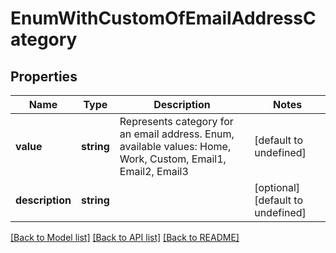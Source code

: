 # EnumWithCustomOfEmailAddressCategory

## Properties
Name | Type | Description | Notes
---- | ---- | ----------- | -----
**value** | **string** | Represents category for an email address. Enum, available values: Home, Work, Custom, Email1, Email2, Email3 | [default to undefined]
**description** | **string** |  | [optional] [default to undefined]


[[Back to Model list]](README.md#documentation-for-models) [[Back to API list]](README.md#documentation-for-api-endpoints) [[Back to README]](README.md)
